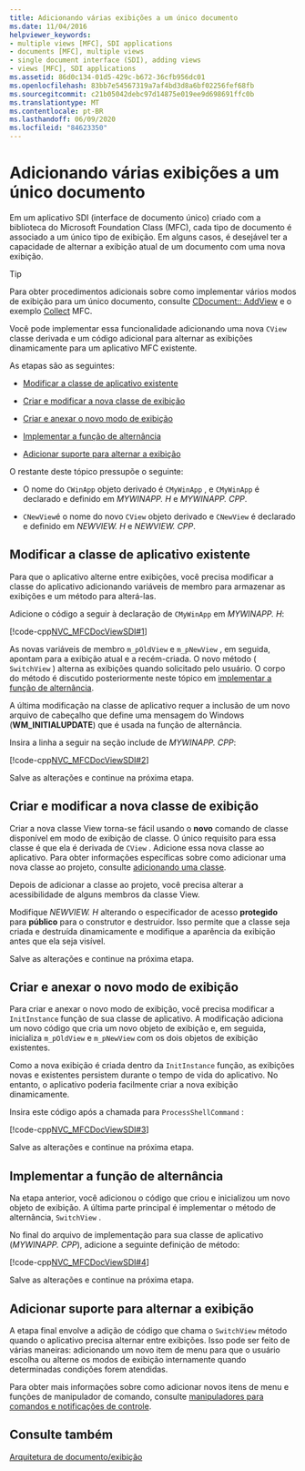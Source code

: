```yaml
---
title: Adicionando várias exibições a um único documento
ms.date: 11/04/2016
helpviewer_keywords:
- multiple views [MFC], SDI applications
- documents [MFC], multiple views
- single document interface (SDI), adding views
- views [MFC], SDI applications
ms.assetid: 86d0c134-01d5-429c-b672-36cfb956dc01
ms.openlocfilehash: 83bb7e54567319a7af4bd3d8a6bf02256fef68fb
ms.sourcegitcommit: c21b05042debc97d14875e019ee9d698691ffc0b
ms.translationtype: MT
ms.contentlocale: pt-BR
ms.lasthandoff: 06/09/2020
ms.locfileid: "84623350"
---
```

# <a name="adding-multiple-views-to-a-single-document"></a>Adicionando várias exibições a um único documento

Em um aplicativo SDI (interface de documento único) criado com a biblioteca do Microsoft Foundation Class (MFC), cada tipo de documento é associado a um único tipo de exibição. Em alguns casos, é desejável ter a capacidade de alternar a exibição atual de um documento com uma nova exibição.

> [!TIP]
> Para obter procedimentos adicionais sobre como implementar vários modos de exibição para um único documento, consulte [CDocument:: AddView](reference/cdocument-class.md#addview) e o exemplo [Collect](../overview/visual-cpp-samples.md) MFC.

Você pode implementar essa funcionalidade adicionando uma nova `CView` classe derivada e um código adicional para alternar as exibições dinamicamente para um aplicativo MFC existente.

As etapas são as seguintes:

- [Modificar a classe de aplicativo existente](#vcconmodifyexistingapplicationa1)

- [Criar e modificar a nova classe de exibição](#vcconnewviewclassa2)

- [Criar e anexar o novo modo de exibição](#vcconattachnewviewa3)

- [Implementar a função de alternância](#vcconswitchingfunctiona4)

- [Adicionar suporte para alternar a exibição](#vcconswitchingtheviewa5)

O restante deste tópico pressupõe o seguinte:

- O nome do `CWinApp` objeto derivado é `CMyWinApp` , e `CMyWinApp` é declarado e definido em *MYWINAPP. H* e *MYWINAPP. CPP*.

- `CNewView`é o nome do novo `CView` objeto derivado e `CNewView` é declarado e definido em *NEWVIEW. H* e *NEWVIEW. CPP*.

## <a name="modify-the-existing-application-class"></a><a name="vcconmodifyexistingapplicationa1"></a>Modificar a classe de aplicativo existente

Para que o aplicativo alterne entre exibições, você precisa modificar a classe do aplicativo adicionando variáveis de membro para armazenar as exibições e um método para alterá-las.

Adicione o código a seguir à declaração de `CMyWinApp` em *MYWINAPP. H*:

[!code-cpp[NVC_MFCDocViewSDI#1](codesnippet/cpp/adding-multiple-views-to-a-single-document_1.h)]

As novas variáveis de membro `m_pOldView` e `m_pNewView` , em seguida, apontam para a exibição atual e a recém-criada. O novo método ( `SwitchView` ) alterna as exibições quando solicitado pelo usuário. O corpo do método é discutido posteriormente neste tópico em [implementar a função de alternância](#vcconswitchingfunctiona4).

A última modificação na classe de aplicativo requer a inclusão de um novo arquivo de cabeçalho que define uma mensagem do Windows (**WM_INITIALUPDATE**) que é usada na função de alternância.

Insira a linha a seguir na seção include de *MYWINAPP. CPP*:

[!code-cpp[NVC_MFCDocViewSDI#2](codesnippet/cpp/adding-multiple-views-to-a-single-document_2.cpp)]

Salve as alterações e continue na próxima etapa.

## <a name="create-and-modify-the-new-view-class"></a><a name="vcconnewviewclassa2"></a>Criar e modificar a nova classe de exibição

Criar a nova classe View torna-se fácil usando o **novo** comando de classe disponível em modo de exibição de classe. O único requisito para essa classe é que ela é derivada de `CView` . Adicione essa nova classe ao aplicativo. Para obter informações específicas sobre como adicionar uma nova classe ao projeto, consulte [adicionando uma classe](../ide/adding-a-class-visual-cpp.md).

Depois de adicionar a classe ao projeto, você precisa alterar a acessibilidade de alguns membros da classe View.

Modifique *NEWVIEW. H* alterando o especificador de acesso **protegido** para **público** para o construtor e destruidor. Isso permite que a classe seja criada e destruída dinamicamente e modifique a aparência da exibição antes que ela seja visível.

Salve as alterações e continue na próxima etapa.

## <a name="create-and-attach-the-new-view"></a><a name="vcconattachnewviewa3"></a>Criar e anexar o novo modo de exibição

Para criar e anexar o novo modo de exibição, você precisa modificar a `InitInstance` função de sua classe de aplicativo. A modificação adiciona um novo código que cria um novo objeto de exibição e, em seguida, inicializa `m_pOldView` e `m_pNewView` com os dois objetos de exibição existentes.

Como a nova exibição é criada dentro da `InitInstance` função, as exibições novas e existentes persistem durante o tempo de vida do aplicativo. No entanto, o aplicativo poderia facilmente criar a nova exibição dinamicamente.

Insira este código após a chamada para `ProcessShellCommand` :

[!code-cpp[NVC_MFCDocViewSDI#3](codesnippet/cpp/adding-multiple-views-to-a-single-document_3.cpp)]

Salve as alterações e continue na próxima etapa.

## <a name="implement-the-switching-function"></a><a name="vcconswitchingfunctiona4"></a>Implementar a função de alternância

Na etapa anterior, você adicionou o código que criou e inicializou um novo objeto de exibição. A última parte principal é implementar o método de alternância, `SwitchView` .

No final do arquivo de implementação para sua classe de aplicativo (*MYWINAPP. CPP*), adicione a seguinte definição de método:

[!code-cpp[NVC_MFCDocViewSDI#4](codesnippet/cpp/adding-multiple-views-to-a-single-document_4.cpp)]

Salve as alterações e continue na próxima etapa.

## <a name="add-support-for-switching-the-view"></a><a name="vcconswitchingtheviewa5"></a>Adicionar suporte para alternar a exibição

A etapa final envolve a adição de código que chama o `SwitchView` método quando o aplicativo precisa alternar entre exibições. Isso pode ser feito de várias maneiras: adicionando um novo item de menu para que o usuário escolha ou alterne os modos de exibição internamente quando determinadas condições forem atendidas.

Para obter mais informações sobre como adicionar novos itens de menu e funções de manipulador de comando, consulte [manipuladores para comandos e notificações de controle](handlers-for-commands-and-control-notifications.md).

## <a name="see-also"></a>Consulte também

[Arquitetura de documento/exibição](document-view-architecture.md)
